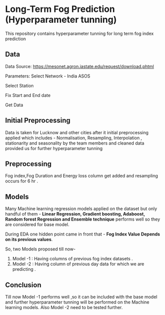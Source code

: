 # Long-Term Fog Prediction (Hyperparameter tunning) 
This repository contains hyperparameter tunning for long term fog index prediction 

## Data
Data Source: https://mesonet.agron.iastate.edu/request/download.phtml

Parameters: Select Network - India ASOS

Select Station

Fix Start and End date

Get Data

## Initial Preprocessing
Data is taken for Lucknow and other cities after it initial preprocessing applied which includes - Normalisation, Resampling, Interpolation , stationarity and seasonality by the team members and cleaned data provided us for further hyperparameter tunning 

## Preprocessing 
Fog index,Fog Duration and Energy loss column get added and resampling occurs for 6 hr .

## Models
Many Machine learning regression models applied on the dataset but only handful of them - **Linear Regression, Gradient boosting, Adaboost, Random forest Regression and Ensemble technique** performs well so they are considered for base model.

During EDA one hidden point came in front that - **Fog Index Value Depends on its previous values**. 

So, two Models proposed till now- 
1) Model -1 : Having columns of previous fog index datasets .
2) Model -2 : Having column of previous day data for which we are predicting .

## Conclusion 
Till now Model -1 performs well ,so it can be included with the base model and further hyperparameter tunning will be performed on the Machine learning models. Also Model -2 need to be tested further.
